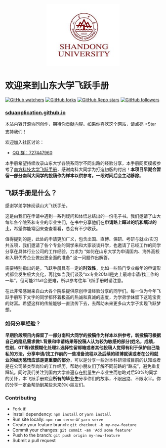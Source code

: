 <p align="center">
  <a href="https://sdu-application.github.io/sduapplication.github.io/">
    <img alt="docsify" src="./docs/src/_media/SDU_University_Logo.png" height="200">
  </a>
</p>

<!-- <p align="left">
  山东大学飞跃手册
</p>
 -->




# 欢迎来到山东大学飞跃手册

[![GitHub watchers](https://img.shields.io/github/watchers/SDU-Application/sduapplication.github.io?style=social)](https://github.com/SDU-Application/sduapplication.github.io/subscription)
[![GitHub forks](https://img.shields.io/github/forks/SDU-Application/sduapplication.github.io?style=social)](https://github.com/SDU-Application/sduapplication.github.io/fork)
[![GitHub Repo stars](https://img.shields.io/github/stars/SDU-Application/sduapplication.github.io?style=social)](https://github.com/SDU-Application/sduapplication.github.io)
[![GitHub followers](https://img.shields.io/github/followers/J1aM1ng?style=social)](https://github.com/J1aM1ng)

### [sduapplication.github.io](https://sdu-application.github.io/sduapplication.github.io/#/)

本站内容开源协同创作，期待你[贡献内容](https://sdu-application.github.io/sduapplication.github.io/#/%E5%A6%82%E4%BD%95%E8%BF%9B%E8%A1%8C%E7%BB%8F%E9%AA%8C%E5%88%86%E4%BA%AB)。如果你喜欢这个网站，请点亮 :star:Star 支持我们！

欢迎加入社区讨论：

- [QQ 群：727447960](https://jq.qq.com/?_wv=1027&k=cGOgvf5g)

本手册希望持续收录山东大学各院系同学不同出路的经验分享，本手册网页模板参考了<a href="https://github.com/SUSTech-Application/2019-Fall">南方科技大学飞跃手册</a>，感谢南科大同学为打造初版的付出！**本项目早期会暂留一部分南科大同学的投稿作为样本以供参考，一段时间后会主动移除**。

## 飞跃手册是什么？

感谢学弟学妹阅读山大飞跃手册。

这是由我们在申请中遇到一系列疑问和体悟总结出的一份电子书。我们邀请了山大每年各个院系和专业的毕业生们，在书中分享他们在**申请路上踩过的坑和填过的土**，希望你能常回来查查看看，总会有不少收获。

值得提到的是，此处的申请更加广义，包含出国、直博、保研、考研与就业/实习共五项，我们邀请了各个专业的同学来和大家谈谈升学，也邀请了已经工作的同学分享在具体行业公司的工作经验，力求为 “如何在山东大学为申请国内、海外高校和入职优秀企业做出更全面的准备” 这一问题作出解答。

需要特别指出的是，飞跃手册具有一定的**时效性**，比如一些热门专业每年的申请形式都会发生极大变化，再比如当我们谈及“xx专业20fall是史上最难申请/找工作的一年”，但可能21fall会更难，所以参考往年飞跃手册时请注意。

在此非常感谢来自山大各个院系提供原创申请经验分享的同学们。每一位为今年飞跃手册写下文字的同学都怀着极高的热诚和真诚的态度，为学弟学妹留下这笔宝贵的财富。希望这样的传统能够一直流传下去，去帮助未来更多山大学子实现飞跃梦想。

### 如何分享经验？

**早期阶段项目内保留了一部分南科大同学的投稿作为样本以供参考，新投稿可根据自己的隐私需求做1.背景和申请结果等投稿人认为较为敏感的部分(姓名，成绩，性别，GT等)做模糊化处理2.选择性留邮箱或者其他投稿人觉得有利于保护自己隐私的方法，分享申请/找工作前的一些准备流程以及后续的硕博就读或者在公司就业的经历感悟应该是更重要的部分**，可以是分享一些对本科研领域目前的认知或者是在公司某类型岗位的工作经历，帮助小朋友们了解不同前路的“路况”，避免重复踩坑。同时我们关注到国内大学普遍存在批量生产毕业生而忽略对后50%的同学的关怀，本飞跃手册欢迎**所有的毕业生**分享你们的故事，不限出路、不限水平。你的分享一定会帮助到某些未来的小朋友们。

### Contributing

- Fork it!
- Install dependency: `npm install` or `yarn install`
- Run site locally: `npm run serve` or `yarn serve`
- Create your feature branch: `git checkout -b my-new-feature`
- Commit your changes: `git commit -am 'Add some feature'`
- Push to the branch: `git push origin my-new-feature`
- Submit a pull request
